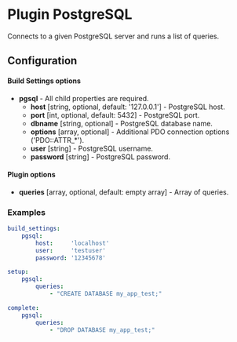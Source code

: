Plugin PostgreSQL
=================

Connects to a given PostgreSQL server and runs a list of queries.

Configuration
-------------

#### Build Settings options

* **pgsql** - All child properties are required.
    * **host** [string, optional, default: '127.0.0.1'] - PostgreSQL host.
    * **port** [int, optional, default: 5432] - PostgreSQL port.
    * **dbname** [string, optional] - PostgreSQL database name.
    * **options** [array, optional] - Additional PDO connection options ('PDO::ATTR_*').
    * **user** [string] - PostgreSQL username.
    * **password** [string] - PostgreSQL password.

#### Plugin options

* **queries** [array, optional, default: empty array] - Array of queries.

### Examples

```yaml
build_settings:
    pgsql:
        host:     'localhost'
        user:     'testuser'
        password: '12345678'

setup:
    pgsql:
        queries:
            - "CREATE DATABASE my_app_test;"

complete:
    pgsql:
        queries:
            - "DROP DATABASE my_app_test;"
```
